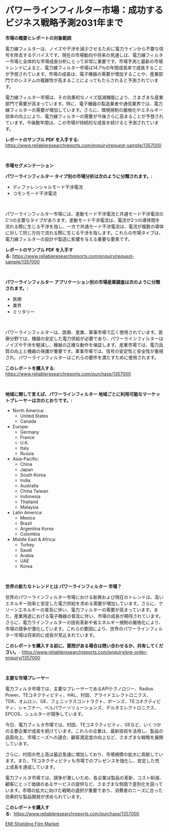 <p><h1>パワーラインフィルター市場：成功するビジネス戦略予測2031年まで</h1></p><p><strong>市場の概要とレポートの対象範囲</strong></p>
<p><p>電力線フィルターは、ノイズや干渉を減少させるために電力ラインから不要な信号を除去するデバイスです。現在の市場動向や将来の見通しは、電力線フィルター市場と全体的な市場成長分析にとって非常に重要です。市場予測と最新の市場トレンドによると、電力線フィルター市場は14.7％の年間成長率で成長することが予想されています。市場の成長は、電子機器の需要が増加することや、産業部門でのシステムの複雑性が高まることによってもたらされると予測されています。</p><p>電力線フィルター市場は、その効果的なノイズ低減機能により、さまざまな産業部門で需要が高まっています。特に、電子機器の製造業者や通信業界では、電力線フィルターの需要が増加しています。さらに、環境規制の厳格化やエネルギー効率の向上により、電力線フィルターの需要が今後さらに高まることが予想されています。今後数年間は、この市場が持続的な成長を続けると予測されています。</p></p>
<p><strong>レポートのサンプル PDF を入手する:</strong> <a href="https://www.reliableresearchreports.com/enquiry/request-sample/1357000">https://www.reliableresearchreports.com/enquiry/request-sample/1357000</a></p>
<p>&nbsp;</p>
<p><strong>市場セグメンテーション</strong></p>
<p><strong>パワーラインフィルター タイプ別の市場分析は次のように分類されます。:</strong></p>
<p><ul><li>ディファレンシャルモード干渉電流</li><li>コモンモード干渉電流</li></ul></p>
<p>&nbsp;</p>
<p><p>パワーラインフィルター市場には、差動モード干渉電流と共通モード干渉電流の2つの主要なタイプがあります。差動モード干渉電流は、電流が2つの導体間を流れる際に生じる干渉を指し、一方で共通モード干渉電流は、電流が複数の導体に対して同じ方向で流れる際に生じる干渉を指します。これらの市場タイプは、電力線フィルターの設計や製造に影響を与える重要な要素です。</p></p>
<p><strong>レポートのサンプル PDF を入手する:</strong>&nbsp;<a href="https://www.reliableresearchreports.com/enquiry/request-sample/1357000">https://www.reliableresearchreports.com/enquiry/request-sample/1357000</a></p>
<p>&nbsp;</p>
<p><strong> パワーラインフィルター アプリケーション別の市場産業調査は次のように分類されます。:</strong></p>
<p><ul><li>医療</li><li>業界</li><li>ミリタリー</li></ul></p>
<p>&nbsp;</p>
<p><p>パワーラインフィルターは、医療、産業、軍事市場で広く使用されています。医療分野では、機器の安定した電力供給が必要であり、パワーラインフィルターはノイズや干渉を軽減し、機器の正確な動作を保証します。産業市場では、電力品質の向上と機器の保護が重要です。軍事市場では、信号の安定性と安全性が重視され、パワーラインフィルターはこれらの要件を満たすために使用されます。</p></p>
<p><strong>このレポートを購入する:</strong>&nbsp; <a href="https://www.reliableresearchreports.com/purchase/1357000">https://www.reliableresearchreports.com/purchase/1357000</a></p>
<p>&nbsp;</p>
<p><strong>地域に関して言えば、パワーラインフィルター 地域ごとに利用可能なマーケットプレーヤーは次のとおりです。:</strong></p>
<p><ul>
    <li>
        North America:
        <ul>
            <li>United States</li>
            <li>Canada</li>
        </ul>
    </li>
    <li>
        Europe:
        <ul>
            <li>Germany</li>
            <li>France</li>
            <li>U.K.</li>
            <li>Italy</li>
            <li>Russia</li>
        </ul>
    </li>
    <li>
        Asia-Pacific:
        <ul>
            <li>China</li>
            <li>Japan</li>
            <li>South Korea</li>
            <li>India</li>
            <li>Australia</li>
            <li>China Taiwan</li>
            <li>Indonesia</li>
            <li>Thailand</li>
            <li>Malaysia</li>
        </ul>
    </li>
    <li>
        Latin America:
        <ul>
            <li>Mexico</li>
            <li>Brazil</li>
            <li>Argentina Korea</li>
            <li>Colombia</li>
        </ul>
    </li>
    <li>
        Middle East & Africa:
        <ul>
            <li>Turkey</li>
            <li>Saudi</li>
            <li>Arabia</li>
            <li>UAE</li>
            <li>Korea</li>
        </ul>
    </li>
    </ul></p>
<p>&nbsp;</p>
<p><strong>世界の新たなトレンドとは パワーラインフィルター 市場？</strong></p>
<p><p>世界のパワーラインフィルター市場における新興および現在のトレンドは、高いエネルギー効率と安定した電力供給を求める需要が増加しています。さらに、クリーンエネルギーの普及に伴い、電力フィルターの需要が高まっています。また、産業用途における電子機器の普及に伴い、市場の成長が期待されています。さらに、電力ラインフィルターの技術革新や省エネルギー規制の厳格化により、市場の競争が激化しています。これらの要因により、世界のパワーラインフィルター市場は将来的に成長が見込まれています。</p></p>
<p><strong>このレポートを購入する前に、質問がある場合は問い合わせるか、共有してください。</strong>- <a href="https://www.reliableresearchreports.com/enquiry/pre-order-enquiry/1357000">https://www.reliableresearchreports.com/enquiry/pre-order-enquiry/1357000</a></p>
<p>&nbsp;</p>
<p><strong>主要な市場プレーヤー</strong></p>
<p><p>電力フィルタ市場では、主要なプレーヤーであるAPIテクノロジー、Radius Power、TEコネクティビティ、HAL、村田、アライドエレクトロニクス、TDK、オムロン、GE、フェニックスコントラクト、ボーンズ、TEコネクティビティ、シャフナー、ベルパワーソリューションズ、デルタエレクトロニクス、EPCOS、シュルターが競争しています。</p><p>今日、電力フィルタ市場では、村田、TEコネクティビティ、GEなど、いくつかの主要企業が成長を続けています。これらの企業は、最新技術を活用し、製品の品質向上、市場ニーズへの適合、顧客満足度の向上など、さまざまな戦略を展開しています。</p><p>さらに、村田の売上高は最近急速に増加しており、市場規模の拡大に貢献しています。また、TEコネクティビティも市場でのプレゼンスを強化し、安定した売上成長を達成しています。</p><p>電力フィルタ市場では、競争が激しいため、各企業は製品の革新、コスト削減、顧客にとって価値のあるサービスの提供など、さまざまな側面で差別化を図っています。市場の拡大に向けた戦略の選択が重要であり、消費者のニーズに合った効果的な製品開発が求められています。</p></p>
<p><strong>このレポートを購入する:</strong>&nbsp;&nbsp;<a href="https://www.reliableresearchreports.com/purchase/1357000">https://www.reliableresearchreports.com/purchase/1357000</a></p>
<p><p><a href="https://github.com/Glendatilghmankmgz0rbhwpy/Market-Research-Report-List-1/blob/main/emi-shielding-film-market.md">EMI Shielding Film Market</a></p></p>